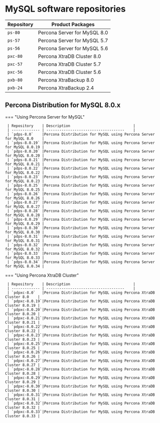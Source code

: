 # MySQL software repositories

| Repository    | Product Packages                |
| ----------    | ------------------------------- |
| `ps-80`       | Percona Server for MySQL 8.0    |
| `ps-57`       | Percona Server for MySQL 5.7    |
| `ps-56`       | Percona Server for MySQL 5.6    |
| `pxc-80`      | Percona XtraDB Cluster 8.0      |
| `pxc-57`      | Percona XtraDB Cluster 5.7      |
| `pxc-56`      | Percona XtraDB Cluster 5.6      |
| `pxb-80`      | Percona XtraBackup 8.0          |
| `pxb-24`      | Percona XtraBackup 2.4          |

## Percona Distribution for MySQL 8.0.x

=== "Using Percona Server for MySQL"

     | Repository    | Description                             |
     | ------------- | ------------------------------------    |
     | `pdps-8.0`    |Percona Distribution for MySQL using Percona Server for MySQL 8.0    |
     | `pdps-8.0.19` |Percona Distribution for MySQL using Percona Server for MySQL 8.0.19 |
     | `pdps-8.0.20` |Percona Distribution for MySQL using Percona Server for MySQL 8.0.20 |
     | `pdps-8.0.21` |Percona Distribution for MySQL using Percona Server for MySQL 8.0.21 |
     | `pdps-8.0.22` |Percona Distribution for MySQL using Percona Server for MySQL 8.0.22 |
     | `pdps-8.0.23` |Percona Distribution for MySQL using Percona Server for MySQL 8.0.23 |
     | `pdps-8.0.25` |Percona Distribution for MySQL using Percona Server for MySQL 8.0.25 |
     | `pdps-8.0.26` |Percona Distribution for MySQL using Percona Server for MySQL 8.0.26 |
     | `pdps-8.0.27` |Percona Distribution for MySQL using Percona Server for MySQL 8.0.27 |
     | `pdps-8.0.28` |Percona Distribution for MySQL using Percona Server for MySQL 8.0.28 |
     | `pdps-8.0.29` |Percona Distribution for MySQL using Percona Server for MySQL 8.0.29 |
     | `pdps-8.0.30` |Percona Distribution for MySQL using Percona Server for MySQL 8.0.30 |
     | `pdps-8.0.31` |Percona Distribution for MySQL using Percona Server for MySQL 8.0.31 |
     | `pdps-8.0.32` |Percona Distribution for MySQL using Percona Server for MySQL 8.0.32 |
     | `pdps-8.0.33` |Percona Distribution for MySQL using Percona Server for MySQL 8.0.33 |
     | `pdps-8.0.34` |Percona Distribution for MySQL using Percona Server for MySQL 8.0.34 |

=== "Using Percona XtraDB Cluster"

     | Repository    | Description                             |
     | ------------- | ------------------------------------    |
     | `pdpxc-8.0`   |Percona Distribution for MySQL using Percona XtraDB Cluster 8.0    |
     | `pdpxc-8.0.19`|Percona Distribution for MySQL using Percona XtraDB Cluster 8.0.19 |
     | `pdpxc-8.0.20`|Percona Distribution for MySQL using Percona XtraDB Cluster 8.0.20 |
     | `pdpxc-8.0.21`|Percona Distribution for MySQL using Percona XtraDB Cluster 8.0.21 |
     | `pdpxc-8.0.22`|Percona Distribution for MySQL using Percona XtraDB Cluster 8.0.22 |
     | `pdpxc-8.0.23`|Percona Distribution for MySQL using Percona XtraDB Cluster 8.0.23 |
     | `pdpxc-8.0.25`|Percona Distribution for MySQL using Percona XtraDB Cluster 8.0.25 |
     | `pdpxc-8.0.26`|Percona Distribution for MySQL using Percona XtraDB Cluster 8.0.26 |
     | `pdpxc-8.0.27`|Percona Distribution for MySQL using Percona XtraDB Cluster 8.0.27 |
     | `pdpxc-8.0.28`|Percona Distribution for MySQL using Percona XtraDB Cluster 8.0.28 |
     | `pdpxc-8.0.29`|Percona Distribution for MySQL using Percona XtraDB Cluster 8.0.29 |
     | `pdpxc-8.0.30`|Percona Distribution for MySQL using Percona XtraDB Cluster 8.0.30 |
     | `pdpxc-8.0.31`|Percona Distribution for MySQL using Percona XtraDB Cluster 8.0.31 |
     | `pdpxc-8.0.32`|Percona Distribution for MySQL using Percona XtraDB Cluster 8.0.32 |
     | `pdpxc-8.0.33`|Percona Distribution for MySQL using Percona XtraDB Cluster 8.0.33 |